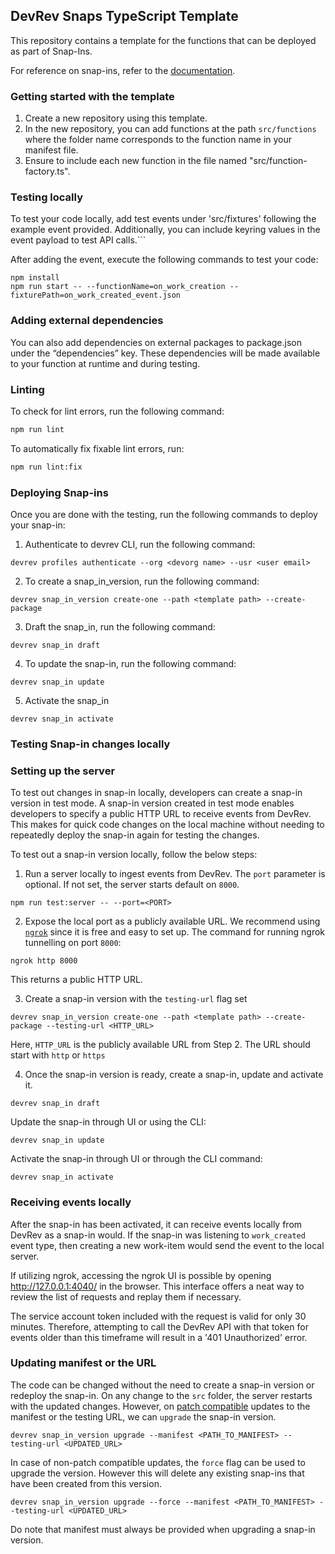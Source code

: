 ## DevRev Snaps TypeScript Template

This repository contains a template for the functions that can be deployed as
part of Snap-Ins.

For reference on snap-ins, refer to the [documentation](https://github.com/devrev/snap-in-docs).

### Getting started with the template

1. Create a new repository using this template.
2. In the new repository, you can add functions at the path `src/functions` where the folder name corresponds to the function name in your manifest file.
3. Ensure to include each new function in the file named "src/function-factory.ts".

### Testing locally

To test your code locally, add test events under 'src/fixtures' following the example event provided. Additionally, you can include keyring values in the event payload to test API calls.```

After adding the event, execute the following commands to test your code:

```
npm install
npm run start -- --functionName=on_work_creation --fixturePath=on_work_created_event.json
```

### Adding external dependencies

You can also add dependencies on external packages to package.json under the “dependencies” key. These dependencies will be made available to your function at runtime and during testing.

### Linting

To check for lint errors, run the following command:

```bash
npm run lint
```

To automatically fix fixable lint errors, run:

```bash
npm run lint:fix
```

### Deploying Snap-ins

Once you are done with the testing, run the following commands to deploy your snap-in:

1. Authenticate to devrev CLI, run the following command:

```
devrev profiles authenticate --org <devorg name> --usr <user email>
```

2. To create a snap_in_version, run the following command:

```
devrev snap_in_version create-one --path <template path> --create-package
```

3. Draft the snap_in, run the following command:

```
devrev snap_in draft
```

4. To update the snap-in, run the following command:

```
devrev snap_in update
```

5. Activate the snap_in

```
devrev snap_in activate
```

### Testing Snap-in changes locally

### Setting up the server

To test out changes in snap-in locally, developers can create a snap-in version in test mode.
A snap-in version created in test mode enables developers to specify a public HTTP URL to receive events from DevRev. This makes for
quick code changes on the local machine without needing to repeatedly deploy the snap-in again for testing the changes.

To test out a snap-in version locally, follow the below steps:

1. Run a server locally to ingest events from DevRev. The `port` parameter is optional. If not set, the server starts default on `8000`.

```
npm run test:server -- --port=<PORT>
```

2. Expose the local port as a publicly available URL. We recommend using [`ngrok`](https://ngrok.com/download) since it is free and easy to set up. The command for running ngrok tunnelling on port `8000`:

```
ngrok http 8000
```

This returns a public HTTP URL.

3. Create a snap-in version with the `testing-url` flag set

```
devrev snap_in_version create-one --path <template path> --create-package --testing-url <HTTP_URL>
```

Here, `HTTP_URL` is the publicly available URL from Step 2. The URL should start with `http` or `https`

4. Once the snap-in version is ready, create a snap-in, update and activate it.

```
devrev snap_in draft
```

Update the snap-in through UI or using the CLI:

```
devrev snap_in update
```

Activate the snap-in through UI or through the CLI command:

```
devrev snap_in activate
```

### Receiving events locally

After the snap-in has been activated, it can receive events locally from DevRev as a
snap-in would. If the snap-in was listening to `work_created` event type, then creating a
new work-item would send the event to the local server.

If utilizing ngrok, accessing the ngrok UI is possible by opening http://127.0.0.1:4040/ in the browser. This interface offers a neat way to review the list of requests and replay them if necessary.

The service account token included with the request is valid for only 30 minutes. Therefore, attempting to call the DevRev API with that token for events older than this timeframe will result in a '401 Unauthorized' error.

### Updating manifest or the URL

The code can be changed without the need to create a snap-in version or redeploy the snap-in. On any change to the
`src` folder, the server restarts with the updated changes. However, on [patch compatible](https://developer.devrev.ai/snap-in-development/upgrade-snap-ins#version-compatibility) updates to the manifest or the testing URL, we can `upgrade` the snap-in version.

```
devrev snap_in_version upgrade --manifest <PATH_TO_MANIFEST> --testing-url <UPDATED_URL>
```

In case of non-patch compatible updates, the `force` flag can be used to upgrade the version. However this will delete any
existing snap-ins that have been created from this version.

```
devrev snap_in_version upgrade --force --manifest <PATH_TO_MANIFEST> --testing-url <UPDATED_URL>
```

Do note that manifest must always be provided when upgrading a snap-in version.
